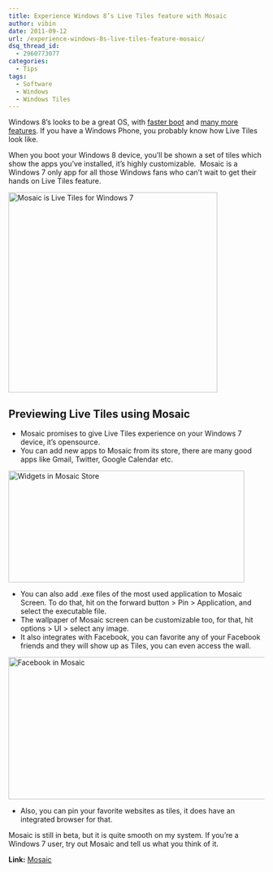 ```yaml
---
title: Experience Windows 8’s Live Tiles feature with Mosaic
author: vibin
date: 2011-09-12
url: /experience-windows-8s-live-tiles-feature-mosaic/
dsq_thread_id:
  - 2960773077
categories:
  - Tips
tags:
  - Software
  - Windows
  - Windows Tiles
---
```

Windows 8’s looks to be a great OS, with <a href="http://devilsworkshop.org/windows-8-showsoff-super-fast-boot/" target="_blank">faster boot</a> and <a href="http://devilsworkshop.org/17-confirmed-features-windows-8/" target="_blank">many more features</a>. If you have a Windows Phone, you probably know how Live Tiles look like.

When you boot your Windows 8 device, you’ll be shown a set of tiles which show the apps you’ve installed, it’s highly customizable.  Mosaic is a Windows 7 only app for all those Windows fans who can’t wait to get their hands on Live Tiles feature.

[<img class="wp-image-50179" style="padding-left: 0px;padding-right: 0px;padding-top: 0px;border: 0px" src="http://cdn.devilsworkshop.org/files/2011/09/Image-013_thumb.png" alt="Mosaic is Live Tiles for Windows 7" width="411" height="394" border="0" />][1]

## Previewing Live Tiles using Mosaic

  * Mosaic promises to give Live Tiles experience on your Windows 7 device, it’s opensource.
  * You can add new apps to Mosaic from its store, there are many good apps like Gmail, Twitter, Google Calendar etc.

[<img style="padding-left: 0px;padding-right: 0px;padding-top: 0px;border: 0px" src="http://cdn.devilsworkshop.org/files/2011/09/Image-015_thumb.png" alt="Widgets in Mosaic Store" width="464" height="220" border="0" />][2]

  * You can also add .exe files of the most used application to Mosaic Screen. To do that, hit on the forward button > Pin > Application, and select the executable file.
  * The wallpaper of Mosaic screen can be customizable too, for that, hit options > UI > select any image.
  * It also integrates with Facebook, you can favorite any of your Facebook friends and they will show up as Tiles, you can even access the wall.

[<img style="padding-left: 0px;padding-right: 0px;padding-top: 0px;border: 0px" src="http://cdn.devilsworkshop.org/files/2011/09/Image-014_thumb.png" alt="Facebook in Mosaic" width="597" height="280" border="0" />][3]

  * Also, you can pin your favorite websites as tiles, it does have an integrated browser for that.

Mosaic is still in beta, but it is quite smooth on my system. If you’re a Windows 7 user, try out Mosaic and tell us what you think of it.

**Link:** <a href="http://mosaicproject.codeplex.com/" onclick="_gaq.push(['_trackEvent', 'outbound-article', 'http://mosaicproject.codeplex.com/', 'Mosaic']);" target="_blank">Mosaic</a>

 [1]: http://cdn.devilsworkshop.org/files/2011/09/Image-013.png
 [2]: http://cdn.devilsworkshop.org/files/2011/09/Image-015.png
 [3]: http://cdn.devilsworkshop.org/files/2011/09/Image-014.png
